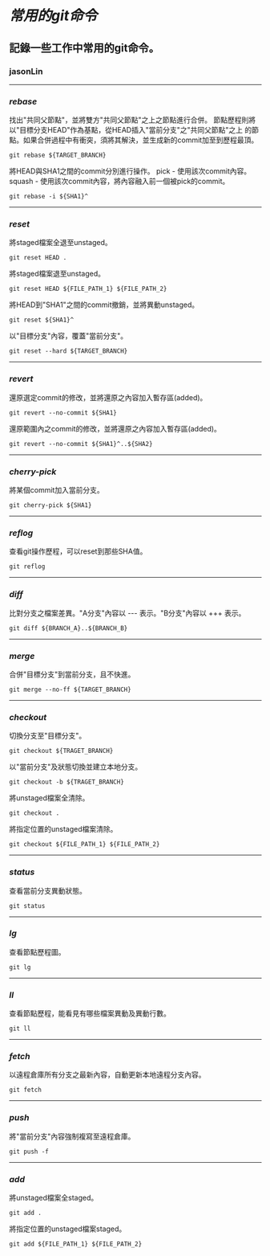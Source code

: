 # *常用的git命令* #
## 記錄一些工作中常用的git命令。 ##
### jasonLin ###
- - -

### *rebase*  ###
找出"共同父節點"，並將雙方"共同父節點"之上之節點進行合併。
節點歷程則將以"目標分支HEAD"作為基點，從HEAD插入"當前分支"之"共同父節點"之上
的節點。如果合併過程中有衝突，須將其解決，並生成新的commit加至到歷程最頂。

    git rebase ${TARGET_BRANCH}

將HEAD與SHA1之間的commit分別進行操作。
pick - 使用該次commit內容。
squash - 使用該次commit內容，將內容融入前一個被pick的commit。

    git rebase -i ${SHA1}^

- - -

### *reset* ###
將staged檔案全退至unstaged。

    git reset HEAD .

將staged檔案退至unstaged。

    git reset HEAD ${FILE_PATH_1} ${FILE_PATH_2}

將HEAD到"SHA1"之間的commit撤銷，並將異動unstaged。

    git reset ${SHA1}^

以"目標分支"內容，覆蓋"當前分支"。

    git reset --hard ${TARGET_BRANCH}

- - -

### *revert* ###
還原選定commit的修改，並將還原之內容加入暫存區(added)。

    git revert --no-commit ${SHA1}

還原範圍內之commit的修改，並將還原之內容加入暫存區(added)。

    git revert --no-commit ${SHA1}^..${SHA2}

- - -

### *cherry-pick* ###
將某個commit加入當前分支。

    git cherry-pick ${SHA1}

- - -

### *reflog* ###

查看git操作歷程，可以reset到那些SHA值。

    git reflog

- - -

### *diff* ###
比對分支之檔案差異。"A分支"內容以 --- 表示。"B分支"內容以 +++ 表示。

    git diff ${BRANCH_A}..${BRANCH_B}

- - -

### *merge* ###
合併"目標分支"到當前分支，且不快進。

    git merge --no-ff ${TARGET_BRANCH}

- - -

### *checkout* ###
切換分支至"目標分支"。

    git checkout ${TRAGET_BRANCH}

以"當前分支"及狀態切換並建立本地分支。

    git checkout -b ${TRAGET_BRANCH}

將unstaged檔案全清除。

    git checkout .

將指定位置的unstaged檔案清除。

    git checkout ${FILE_PATH_1} ${FILE_PATH_2}

- - -

### *status* ###
查看當前分支異動狀態。

    git status

- - -

### *lg* ###
查看節點歷程圖。

    git lg

- - -

### *ll* ###

查看節點歷程，能看見有哪些檔案異動及異動行數。

    git ll

- - -

### *fetch* ###
以遠程倉庫所有分支之最新內容，自動更新本地遠程分支內容。

    git fetch

- - -

### *push* ###
將"當前分支"內容強制複寫至遠程倉庫。

    git push -f

- - -

### *add* ###
將unstaged檔案全staged。

    git add .

將指定位置的unstaged檔案staged。

    git add ${FILE_PATH_1} ${FILE_PATH_2}
